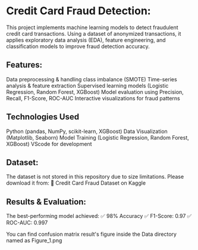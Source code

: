 # Credit Card Fraud Detection:
This project implements machine learning models to detect fraudulent credit card transactions. Using a dataset of anonymized transactions, it applies exploratory data analysis (EDA), feature engineering, and classification models to improve fraud detection accuracy.

## Features:
Data preprocessing & handling class imbalance (SMOTE)
Time-series analysis & feature extraction
Supervised learning models (Logistic Regression, Random Forest, XGBoost)
Model evaluation using Precision, Recall, F1-Score, ROC-AUC
Interactive visualizations for fraud patterns

## Technologies Used
Python (pandas, NumPy, scikit-learn, XGBoost)
Data Visualization (Matplotlib, Seaborn)
Model Training (Logistic Regression, Random Forest, XGBoost)
VScode for development

## Dataset:
The dataset is not stored in this repository due to size limitations. Please download it from:
🔗 Credit Card Fraud Dataset on Kaggle

## Results & Evaluation:
The best-performing model achieved:
✅ 98% Accuracy
✅ F1-Score: 0.97
✅ ROC-AUC: 0.997

You can find confusion matrix result's figure inside the Data directory named as Figure_1.png

